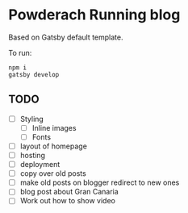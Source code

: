 # Powderach Running blog

Based on Gatsby default template.

To run:

```
npm i
gatsby develop
```

## TODO
- [ ] Styling
  - [ ] Inline images
  - [ ] Fonts
- [ ] layout of homepage
- [ ] hosting
- [ ] deployment
- [ ] copy over old posts
- [ ] make old posts on blogger redirect to new ones
- [ ] blog post about Gran Canaria
- [ ] Work out how to show video
